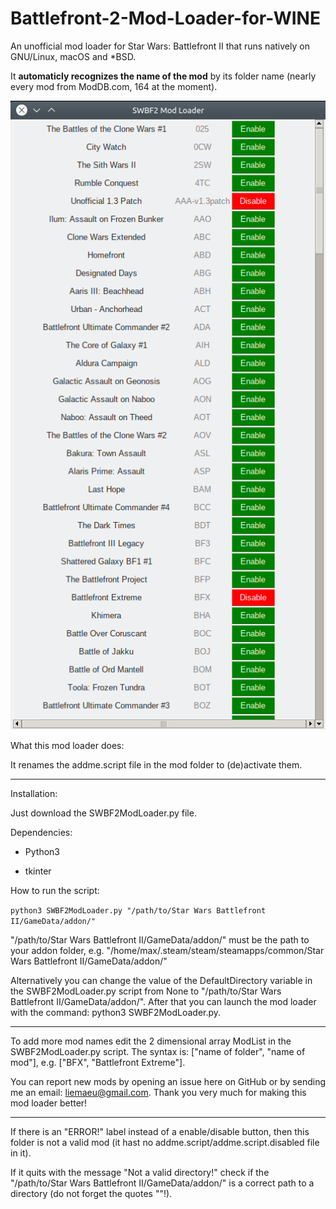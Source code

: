 # Battlefront-2-Mod-Loader-for-WINE
An unofficial mod loader for Star Wars: Battlefront II that runs natively on GNU/Linux, macOS and *BSD.

It **automaticly recognizes the name of the mod** by its folder name (nearly every mod from ModDB.com, 164 at the moment).

![Screenshot](https://raw.githubusercontent.com/Liemaeu/Battlefront-2-Mod-Loader-for-WINE/master/Screenshot.png)

What this mod loader does:

It renames the addme.script file in the mod folder to (de)activate them.

---

Installation:

Just download the SWBF2ModLoader.py file.

Dependencies:

- Python3

- tkinter

How to run the script:

`python3 SWBF2ModLoader.py "/path/to/Star Wars Battlefront II/GameData/addon/"`

"/path/to/Star Wars Battlefront II/GameData/addon/" must be the path to your addon folder, e.g. "/home/max/.steam/steam/steamapps/common/Star Wars Battlefront II/GameData/addon/"

Alternatively you can change the value of the DefaultDirectory variable in the SWBF2ModLoader.py script from None to "/path/to/Star Wars Battlefront II/GameData/addon/". After that you can launch the mod loader with the command: python3 SWBF2ModLoader.py.

---

To add more mod names edit the 2 dimensional array ModList in the SWBF2ModLoader.py script. The syntax is: ["name of folder", "name of mod"], e.g. ["BFX", "Battlefront Extreme"].

You can report new mods by opening an issue here on GitHub or by sending me an email: liemaeu@gmail.com. Thank you very much for making this mod loader better!

---

If there is an "ERROR!" label instead of a enable/disable button, then this folder is not a valid mod (it hast no addme.script/addme.script.disabled file in it).

If it quits with the message "Not a valid directory!" check if the "/path/to/Star Wars Battlefront II/GameData/addon/" is a correct path to a directory (do not forget the quotes ""!).
